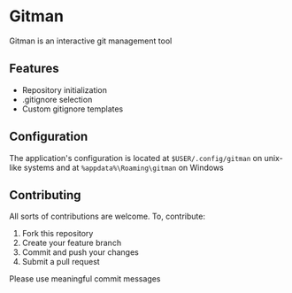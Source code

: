 # Gitman
Gitman is an interactive git management tool

## Features
- Repository initialization
- .gitignore selection
- Custom gitignore templates

## Configuration
The application's configuration is located at `$USER/.config/gitman` on unix-like systems and at `%appdata%\Roaming\gitman` on Windows

## Contributing
All sorts of contributions are welcome. To, contribute:
1. Fork this repository
2. Create your feature branch
3. Commit and push your changes
4. Submit a pull request

Please use meaningful commit messages
